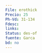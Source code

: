 ```yaml
---
File: erothick
Precio: 25
Ph-Vd: 31-134
Fdesc: 
links: 
Status: des-of
fuente: Garca
bd: no
---
```

